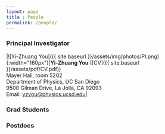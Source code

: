 ```yaml
--- 
layout: page 
title : People 
permalink: /people/
---
```


### Principal Investigator

|![Yi-Zhuang You]({{ site.baseurl }}/assets/img/photos/PI.png){:width="160px"}|**Yi-Zhuang You** ([CV]({{ site.baseurl }}/assets/pdf/CV.pdf))<br>Mayer Hall, room 5202<br>Department of Physics, UC San Diego<br>9500 Gilman Drive, La Jolla, CA 92093<br>Email: yzyou@physics.ucsd.edu|

### Grad Students

### Postdocs



